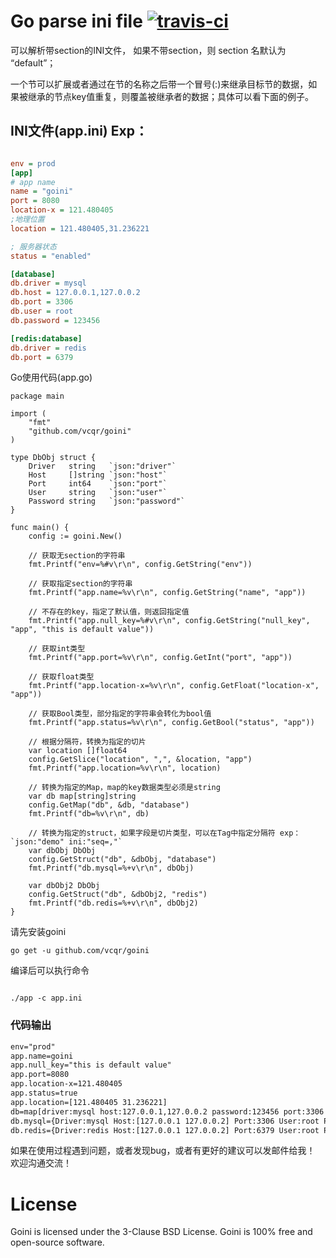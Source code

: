 # Go parse ini file [![travis-ci](https://api.travis-ci.org/vcqr/goini.svg)](https://travis-ci.org/vcqr/goini)

可以解析带section的INI文件， 如果不带section，则 section 名默认为 “default”；

一个节可以扩展或者通过在节的名称之后带一个冒号(:)来继承目标节的数据，如果被继承的节点key值重复，则覆盖被继承者的数据；具体可以看下面的例子。

## INI文件(app.ini) Exp：
``` ini

env = prod
[app]
# app name
name = "goini"
port = 8080
location-x = 121.480405
;地理位置
location = 121.480405,31.236221

; 服务器状态
status = "enabled"

[database]
db.driver = mysql
db.host = 127.0.0.1,127.0.0.2
db.port = 3306
db.user = root
db.password = 123456

[redis:database]
db.driver = redis
db.port = 6379

```

Go使用代码(app.go)

``` golang
package main

import (
	"fmt"
	"github.com/vcqr/goini"
)

type DbObj struct {
	Driver   string   `json:"driver"`
	Host     []string `json:"host"`
	Port     int64    `json:"port"`
	User     string   `json:"user"`
	Password string   `json:"password"`
}

func main() {
	config := goini.New()

	// 获取无section的字符串
	fmt.Printf("env=%#v\r\n", config.GetString("env"))

	// 获取指定section的字符串
	fmt.Printf("app.name=%v\r\n", config.GetString("name", "app"))

	// 不存在的key，指定了默认值，则返回指定值
	fmt.Printf("app.null_key=%#v\r\n", config.GetString("null_key", "app", "this is default value"))

	// 获取int类型
	fmt.Printf("app.port=%v\r\n", config.GetInt("port", "app"))

	// 获取float类型
	fmt.Printf("app.location-x=%v\r\n", config.GetFloat("location-x", "app"))

	// 获取Bool类型，部分指定的字符串会转化为bool值
	fmt.Printf("app.status=%v\r\n", config.GetBool("status", "app"))

	// 根据分隔符，转换为指定的切片
	var location []float64
	config.GetSlice("location", ",", &location, "app")
	fmt.Printf("app.location=%v\r\n", location)

	// 转换为指定的Map，map的key数据类型必须是string
	var db map[string]string
	config.GetMap("db", &db, "database")
	fmt.Printf("db=%v\r\n", db)

	// 转换为指定的struct，如果字段是切片类型，可以在Tag中指定分隔符 exp：`json:"demo" ini:"seq=,"`
	var dbObj DbObj
	config.GetStruct("db", &dbObj, "database")
	fmt.Printf("db.mysql=%+v\r\n", dbObj)

	var dbObj2 DbObj
	config.GetStruct("db", &dbObj2, "redis")
	fmt.Printf("db.redis=%+v\r\n", dbObj2)
}

```

请先安装goini
```
go get -u github.com/vcqr/goini
```

编译后可以执行命令
```

./app -c app.ini
```
### 代码输出
``` txt
env="prod"
app.name=goini
app.null_key="this is default value"
app.port=8080
app.location-x=121.480405
app.status=true
app.location=[121.480405 31.236221]
db=map[driver:mysql host:127.0.0.1,127.0.0.2 password:123456 port:3306 user:root]
db.mysql={Driver:mysql Host:[127.0.0.1 127.0.0.2] Port:3306 User:root Password:123456}
db.redis={Driver:redis Host:[127.0.0.1 127.0.0.2] Port:6379 User:root Password:123456}
```

如果在使用过程遇到问题，或者发现bug，或者有更好的建议可以发邮件给我！ 欢迎沟通交流！

# License


Goini is licensed under the 3-Clause BSD License. Goini is 100% free and open-source software.
